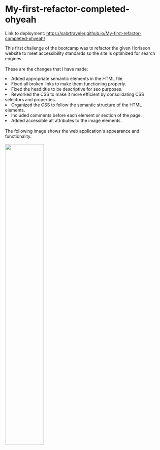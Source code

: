 # My-first-refactor-completed-ohyeah

Link to deployment: https://sabrtraveler.github.io/My-first-refactor-completed-ohyeah/<br>

This first challenge of the bootcamp was to refactor the given Horiseon website to meet accessibility standards so the site is optimized for search engines.<br><br>
These are the changes that I have made:<br>
<li>Added appropriate semantic elements in the HTML file.<br>
<li>Fixed all broken links to make them functioning properly.<br>
<li>Fixed the head title to be descriptive for seo purposes.<br>
<li>Reworked the CSS to make it more efficient by consolidating CSS selectors and properties.<br>
<li>Organized the CSS to follow the semantic structure of the HTML elements.<br>
<li>Included comments before each element or section of the page.<br>
<li>Added accessible alt attributes to the image elements.<br><br>
The following image shows the web application's appearance and functionality:<br><br> 
  <img src="/assets/images/My-first-refactor-completed-ohyeah.png" style="width: 50%; max-width: 50%;">
